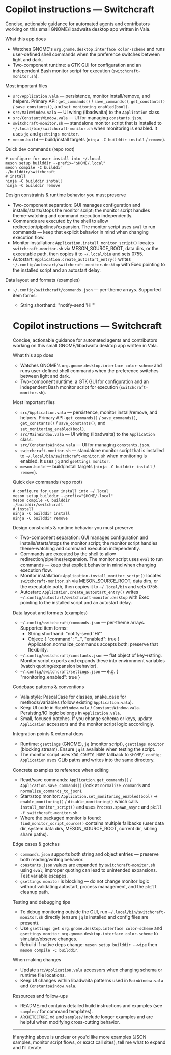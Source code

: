 <!-- Guidance for AI coding agents working on the Switchcraft repo. -->

# Copilot instructions — Switchcraft

Concise, actionable guidance for automated agents and contributors working on this small GNOME/libadwaita desktop app written in Vala.

What this app does
- Watches GNOME's `org.gnome.desktop.interface color-scheme` and runs user-defined shell commands when the preference switches between light and dark.
- Two-component runtime: a GTK GUI for configuration and an independent Bash monitor script for execution (`switchcraft-monitor.sh`).

Most important files
- `src/Application.vala` — persistence, monitor install/remove, and helpers. Primary API: `get_commands()` / `save_commands()`, `get_constants()` / `save_constants()`, and `set_monitoring_enabled(bool)`.
- `src/MainWindow.vala` — UI wiring (libadwaita) to the `Application` class.
- `src/ConstantsWindow.vala` — UI for managing `constants.json`.
- `switchcraft-monitor.sh` — standalone monitor script that is installed to `~/.local/bin/switchcraft-monitor.sh` when monitoring is enabled. It uses `jq` and `gsettings monitor`.
- `meson.build` — build/install targets (`ninja -C builddir install` / `remove`).

Quick dev commands (repo root)
```
# configure for user install into ~/.local
meson setup builddir --prefix="$HOME/.local"
meson compile -C builddir
./builddir/switchcraft
# install
ninja -C builddir install
ninja -C builddir remove
```

Design constraints & runtime behavior you must preserve
- Two-component separation: GUI manages configuration and installs/starts/stops the monitor script; the monitor script handles theme-watching and command execution independently.
- Commands are executed by the shell to allow redirection/pipelines/expansion. The monitor script uses `eval` to run commands — keep that explicit behavior in mind when changing execution flow.
- Monitor installation: `Application.install_monitor_script()` locates `switchcraft-monitor.sh` via MESON_SOURCE_ROOT, data dirs, or the executable path, then copies it to `~/.local/bin` and sets 0755.
- Autostart: `Application.create_autostart_entry()` writes `~/.config/autostart/switchcraft-monitor.desktop` with Exec pointing to the installed script and an autostart delay.

Data layout and formats (examples)
- `~/.config/switchcraft/commands.json` — per-theme arrays. Supported item forms:
  - String shorthand: "notify-send 'Hi'"
  <!-- Guidance for AI coding agents working on the Switchcraft repo. -->

  # Copilot instructions — Switchcraft

  Concise, actionable guidance for automated agents and contributors working on this small GNOME/libadwaita desktop app written in Vala.

  What this app does
  - Watches GNOME's `org.gnome.desktop.interface color-scheme` and runs user-defined shell commands when the preference switches between light and dark.
  - Two-component runtime: a GTK GUI for configuration and an independent Bash monitor script for execution (`switchcraft-monitor.sh`).

  Most important files
  - `src/Application.vala` — persistence, monitor install/remove, and helpers. Primary API: `get_commands()` / `save_commands()`, `get_constants()` / `save_constants()`, and `set_monitoring_enabled(bool)`.
  - `src/MainWindow.vala` — UI wiring (libadwaita) to the `Application` class.
  - `src/ConstantsWindow.vala` — UI for managing `constants.json`.
  - `switchcraft-monitor.sh` — standalone monitor script that is installed to `~/.local/bin/switchcraft-monitor.sh` when monitoring is enabled. It uses `jq` and `gsettings monitor`.
  - `meson.build` — build/install targets (`ninja -C builddir install` / `remove`).

  Quick dev commands (repo root)
  ```
  # configure for user install into ~/.local
  meson setup builddir --prefix="$HOME/.local"
  meson compile -C builddir
  ./builddir/switchcraft
  # install
  ninja -C builddir install
  ninja -C builddir remove
  ```

  Design constraints & runtime behavior you must preserve
  - Two-component separation: GUI manages configuration and installs/starts/stops the monitor script; the monitor script handles theme-watching and command execution independently.
  - Commands are executed by the shell to allow redirection/pipelines/expansion. The monitor script uses `eval` to run commands — keep that explicit behavior in mind when changing execution flow.
  - Monitor installation: `Application.install_monitor_script()` locates `switchcraft-monitor.sh` via MESON_SOURCE_ROOT, data dirs, or the executable path, then copies it to `~/.local/bin` and sets 0755.
  - Autostart: `Application.create_autostart_entry()` writes `~/.config/autostart/switchcraft-monitor.desktop` with Exec pointing to the installed script and an autostart delay.

  Data layout and formats (examples)
  - `~/.config/switchcraft/commands.json` — per-theme arrays. Supported item forms:
    - String shorthand: "notify-send 'Hi'"
    - Object: { "command": "...", "enabled": true }
    Application.normalize_commands accepts both; preserve that flexibility.
  - `~/.config/switchcraft/constants.json` — flat object of key->string. Monitor script exports and expands these into environment variables (watch quoting/expansion behavior).
  - `~/.config/switchcraft/settings.json` — e.g. { "monitoring_enabled": true }

  Codebase patterns & conventions
  - Vala style: PascalCase for classes, snake_case for methods/variables (follow existing `Application.vala`).
  - Keep UI code in `MainWindow.vala` / `ConstantsWindow.vala`. Persisting/IO logic belongs in `Application.vala`.
  - Small, focused patches. If you change schema or keys, update `Application` accessors and the monitor script logic accordingly.

  Integration points & external deps
  - Runtime: `gsettings` (GNOME), `jq` (monitor script), `gsettings monitor` (blocking stream). Ensure `jq` is available when testing the script.
  - The monitor script uses `XDG_CONFIG_HOME` fallback to `$HOME/.config`; `Application` uses GLib paths and writes into the same directory.

  Concrete examples to reference when editing
  - Read/save commands: `Application.get_commands()` / `Application.save_commands()` (look at `normalize_commands` and `normalize_commands_to_json`).
  - Start/stop monitor: `Application.set_monitoring_enabled(bool)` → `enable_monitoring()` / `disable_monitoring()` which calls `install_monitor_script()` and uses `Process.spawn_async` and `pkill -f switchcraft-monitor.sh`.
  - Where the packaged monitor is found: `find_monitor_script_source()` contains multiple fallbacks (user data dir, system data dirs, MESON_SOURCE_ROOT, current dir, sibling share paths).

  Edge cases & gotchas
  - `commands.json` supports both string and object entries — preserve both reading/writing behavior.
  - `constants.json` values are expanded by `switchcraft-monitor.sh` using `eval`; improper quoting can lead to unintended expansions. Test variable escapes.
  - `gsettings monitor` is blocking — do not change monitor logic without validating autostart, process management, and the `pkill` cleanup path.

  Testing and debugging tips
  - To debug monitoring outside the GUI, run `~/.local/bin/switchcraft-monitor.sh` directly (ensure `jq` is installed and config files are present).
  - Use `gsettings get org.gnome.desktop.interface color-scheme` and `gsettings monitor org.gnome.desktop.interface color-scheme` to simulate/observe changes.
  - Rebuild if native deps change: `meson setup builddir --wipe` then `meson compile -C builddir`.

  When making changes
  - Update `src/Application.vala` accessors when changing schema or runtime file locations.
  - Keep UI changes within libadwaita patterns used in `MainWindow.vala` and `ConstantsWindow.vala`.

  Resources and follow-ups
  - README.md contains detailed build instructions and examples (see `samples/` for command templates).
  - `ARCHITECTURE.md` and `samples/` include longer examples and are helpful when modifying cross-cutting behavior.

  ---
  If anything above is unclear or you'd like more examples (JSON samples, monitor script flows, or exact call sites), tell me what to expand and I'll iterate.
